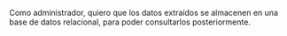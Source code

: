 Como administrador, quiero que los datos extraídos se almacenen en una base de datos relacional, para poder consultarlos posteriormente.